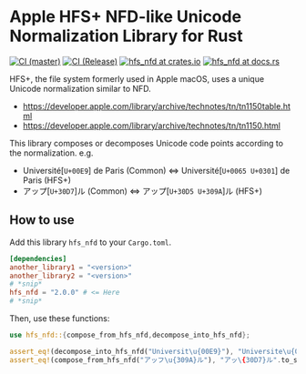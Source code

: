 # Apple HFS+ NFD-like Unicode Normalization Library for Rust

[![CI (master)](<https://github.com/tats-u/rust-hfs-nfd/workflows/CI%20(master)/badge.svg>)](https://github.com/tats-u/rust-hfs-nfd/actions/workflows/master.yml)
[![CI (Release)](<https://github.com/tats-u/rust-hfs-nfd/workflows/CI%20(Release)/badge.svg>)](https://github.com/tats-u/rust-hfs-nfd/actions/workflows/release.yml)
[![hfs_nfd at crates.io](https://img.shields.io/crates/v/hfs_nfd.svg)](https://crates.io/crates/hfs_nfd)
[![hfs_nfd at docs.rs](https://docs.rs/hfs_nfd/badge.svg)](https://docs.rs/hfs_nfd)

HFS+, the file system formerly used in Apple macOS, uses a unique Unicode normalization similar to NFD.

- <https://developer.apple.com/library/archive/technotes/tn/tn1150table.html>
- <https://developer.apple.com/library/archive/technotes/tn/tn1150.html>

This library composes or decomposes Unicode code points according to the normalization. e.g.

- Université[`U+00E9`] de Paris (Common) ⇔ Université[`U+0065 U+0301`] de Paris (HFS+)
- アップ[`U+30D7`]ル (Common) ⇔ アップ[`U+30D5 U+309A`]ル (HFS+)

## How to use

Add this library `hfs_nfd` to your `Cargo.toml`.

```toml
[dependencies]
another_library1 = "<version>"
another_library2 = "<version>"
# *snip*
hfs_nfd = "2.0.0" # <= Here
# *snip*
```

Then, use these functions:

```rust
use hfs_nfd::{compose_from_hfs_nfd,decompose_into_hfs_nfd};

assert_eq!(decompose_into_hfs_nfd("Universit\u{00E9}"), "Universite\u{0301}".to_string());
assert_eq!(compose_from_hfs_nfd("アッフ\u{309A}ル"), "アッ\{30D7}ル".to_string());
```
